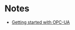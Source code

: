 # Notes
- [Getting started with OPC-UA](https://medium.com/@muhammadfaiznoh/getting-started-with-opc-ua-in-docker-c68a883d5c65)
